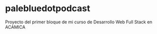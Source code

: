 # palebluedotpodcast
Proyecto del primer bloque de mi curso de Desarrollo Web Full Stack en ACAMICA
